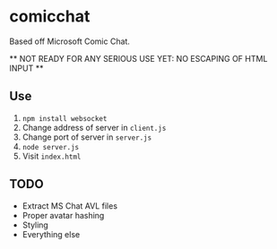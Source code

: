# comicchat

Based off Microsoft Comic Chat.

** NOT READY FOR ANY SERIOUS USE YET: NO ESCAPING OF HTML INPUT **

## Use
1. `npm install websocket`
2. Change address of server in `client.js`
3. Change port of server in `server.js`
4. `node server.js`
5. Visit `index.html`

## TODO
* Extract MS Chat AVL files
* Proper avatar hashing
* Styling
* Everything else

